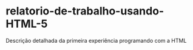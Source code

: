 # relatorio-de-trabalho-usando-HTML-5
Descrição detalhada da primeira experiência programando com a HTML
